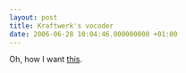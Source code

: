 ```yaml
---
layout: post
title: Kraftwerk's vocoder
date: 2006-06-28 10:04:46.000000000 +01:00
---
```

Oh, how I want <a href="https://cgi.ebay.com/ws/eBayISAPI.dll?ViewItem&amp;item=+300001522431" target="_blank">this</a>.
